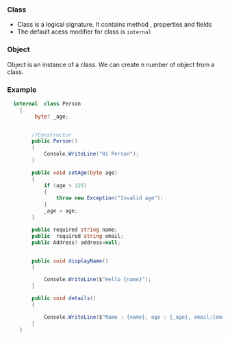 ### Class

- Class is a logical signature. It contains method , properties and fields
- The default acess modifier for class is `internal`

### Object

Object is an instance of a class. We can create n number of object from a class.


### Example

```C#
  internal  class Person
    {
         byte? _age;


        //Constructor
        public Person()
        {
            Console.WriteLine("Hi Person");   
        }

        public void setAge(byte age)
        {
            if (age > 125)
            {
                throw new Exception("Invalid age");
            }
            _age = age;
        }

        public required string name;           
        public  required string email;
        public Address? address=null;


        public void displayName()
        {

            Console.WriteLine($"Hello {name}");
        }

        public void details()
        {

            Console.WriteLine($"Name : {name}, age : {_age}, email:{email} , address : {address}");
        }
    }


```